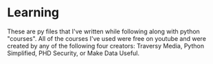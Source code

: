 # Learning

These are py files that I've written while following along with python "courses". All of the courses I've used were free on youtube and were created by any of the following four creators: Traversy Media, Python Simplified, PHD Security, or Make Data Useful. 
